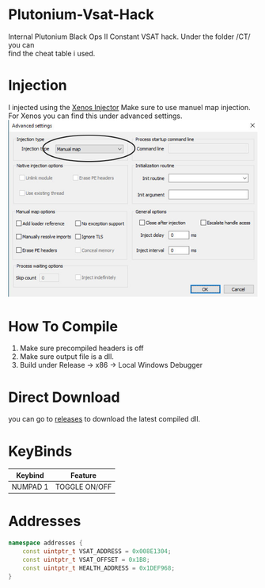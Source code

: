 # Plutonium-Vsat-Hack
Internal Plutonium Black Ops II Constant VSAT hack. Under the folder /CT/ you can <br> find the cheat table i used.

# Injection 
I injected using the [Xenos Injector](https://www.unknowncheats.me/forum/general-programming-and-reversing/124013-xenos-injector-v2-3-2-a.html) Make sure to use manuel map injection. <br> For Xenos you can find this under advanced settings. ![Manual Map](/Showcase/manual_map.jpg) 

# How To Compile
1. Make sure precompiled headers is off <br>
2. Make sure output file is a dll.
3. Build under Release -> x86 -> Local Windows Debugger

# Direct Download
you can go to [releases](https://github.com/Drew-Alleman/Plutonium-Vsat-Hack/releases/) to download the latest compiled dll.

# KeyBinds  

| Keybind   | Feature |
| ------------- | ------------- |
|  NUMPAD 1  | TOGGLE ON/OFF   |

# Addresses
```c++
namespace addresses {
	const uintptr_t VSAT_ADDRESS = 0x008E1304;
	const uintptr_t VSAT_OFFSET = 0x1B8;
	const uintptr_t HEALTH_ADDRESS = 0x1DEF968;
}

```

